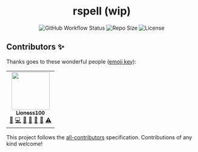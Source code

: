 <div align="center">

# rspell (wip)

![GitHub Workflow Status](https://img.shields.io/github/workflow/status/Lioness100/sapphire-template/Continuous%20Integration)
![Repo Size](https://img.shields.io/github/repo-size/Lioness100/sapphire-template)
![License](https://img.shields.io/github/license/Lioness100/sapphire-template)

</div>

## Contributors ✨

Thanks goes to these wonderful people ([emoji key](https://allcontributors.org/docs/en/emoji-key)):

<!-- ALL-CONTRIBUTORS-LIST:START - Do not remove or modify this section -->
<!-- prettier-ignore-start -->
<!-- markdownlint-disable -->
<table>
  <tr>
    <td align="center"><a href="https://github.com/Lioness100"><img src="https://avatars.githubusercontent.com/u/65814829?v=4?s=100" width="100px;" alt=""/><br /><sub><b>Lioness100</b></sub></a><br /><a href="https://github.com/Lioness100/sapphire-template/issues?q=author%3ALioness100" title="Bug reports">🐛</a> <a href="https://github.com/Lioness100/sapphire-template/commits?author=Lioness100" title="Code">💻</a> <a href="https://github.com/Lioness100/sapphire-template/commits?author=Lioness100" title="Documentation">📖</a> <a href="#ideas-Lioness100" title="Ideas, Planning, & Feedback">🤔</a> <a href="#maintenance-Lioness100" title="Maintenance">🚧</a> <a href="#projectManagement-Lioness100" title="Project Management">📆</a> <a href="https://github.com/Lioness100/sapphire-template/commits?author=Lioness100" title="Tests">⚠️</a></td>
  </tr>
</table>

<!-- markdownlint-restore -->
<!-- prettier-ignore-end -->

<!-- ALL-CONTRIBUTORS-LIST:END -->

This project follows the [all-contributors](https://github.com/all-contributors/all-contributors) specification. Contributions of any kind welcome!
